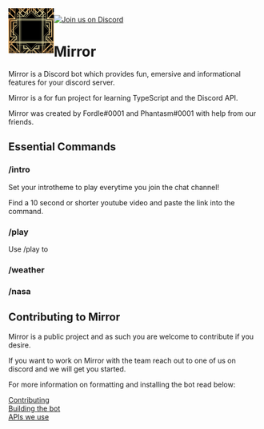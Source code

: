 <img align="left" width="auto" height="90" src="./docs/images/thumbnail128x128.png">

[![Join us on Discord](https://img.shields.io/discord/938519232155648011.svg?label=&logo=discord&logoColor=ffffff&color=7389D8&labelColor=6A7EC2)](https://discord.gg/uvdg2R5PAU)

# Mirror

Mirror is a Discord bot which provides fun, emersive and informational features for your discord server.

Mirror is a for fun project for learning TypeScript and the Discord API.

Mirror was created by Fordle#0001 and Phantasm#0001 with help from our friends.

## Essential Commands

### /intro

Set your introtheme to play everytime you join the chat channel!

Find a 10 second or shorter youtube video and paste the link into the command.

### /play

Use /play to 

### /weather

### /nasa

## Contributing to Mirror

Mirror is a public project and as such you are welcome to contribute if you desire.

If you want to work on Mirror with the team reach out to one of us on discord and we will get you started.

For more information on formatting and installing the bot read below: 

[Contributing](docs/CONTRIBUTING.md)  
[Building the bot](docs/BUILDING.md)  
[APIs we use](docs/APIDOCUMENTATION.md)

